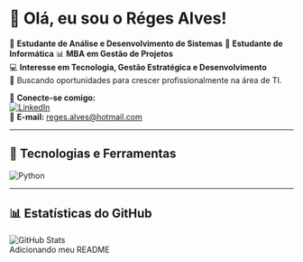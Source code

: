 # 👋 Olá, eu sou o Réges Alves!  

🎯 **Estudante de Análise e Desenvolvimento de Sistemas**
🎯 **Estudante de Informática**
📊 **MBA em Gestão de Projetos**  
💻 **Interesse em Tecnologia, Gestão Estratégica e Desenvolvimento**  
🚀 Buscando oportunidades para crescer profissionalmente na área de TI.  

🔗 **Conecte-se comigo:**  
[![LinkedIn](https://img.shields.io/badge/LinkedIn-0077B5?style=for-the-badge&logo=linkedin&logoColor=white)](https://www.linkedin.com/in/seu-perfil)  
📧 **E-mail:** reges.alves@hotmail.com  

---

## 🚀 Tecnologias e Ferramentas  
![Python](https://img.shields.io/badge/Python-3776AB?style=for-the-badge&logo=python&logoColor=white)  
 

---

## 📊 Estatísticas do GitHub  
![GitHub Stats](https://github-readme-stats.vercel.app/api?username=regesalves&show_icons=true&theme=dracula)  
Adicionando meu README

